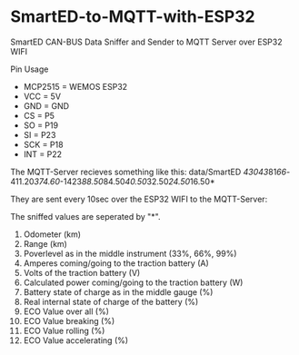 # SmartED-to-MQTT-with-ESP32
SmartED CAN-BUS Data Sniffer and Sender to MQTT Server over ESP32 WIFI

Pin Usage

 * MCP2515  = WEMOS ESP32
 * VCC      =       5V
 * GND      =      GND
 * CS       =       P5
 * SO       =      P19
 * SI       =      P23
 * SCK      =      P18
 * INT      =      P22


The MQTT-Server recieves something like this:
data/SmartED *43043*81*66*-411.20*374.60*-1423*88.50*84.50*40.50*32.50*24.50*16.50*

They are sent every 10sec over the ESP32 WIFI to the MQTT-Server:

The sniffed values are seperated by "*".

1. Odometer (km)
2. Range (km)
3. Poverlevel as in the middle instrument (33%, 66%, 99%)
4. Amperes coming/going to the traction battery (A) 
5. Volts of the traction battery (V) 
6. Calculated power coming/going to the traction battery (W)
7. Battery state of charge as in the middle gauge (%)
8. Real internal state of charge of the battery (%)
9. ECO Value over all (%)
10. ECO Value breaking (%)
11. ECO Value rolling (%)
12. ECO Value accelerating (%)


